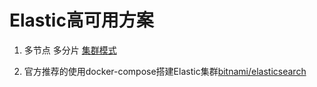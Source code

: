 # Elastic高可用方案

1. 多节点 多分片 [集群模式](https://blog.csdn.net/qq_41167306/article/details/122967059)

2. 官方推荐的使用docker-compose搭建Elastic集群[bitnami/elasticsearch](https://registry.hub.docker.com/r/bitnami/elasticsearch)
